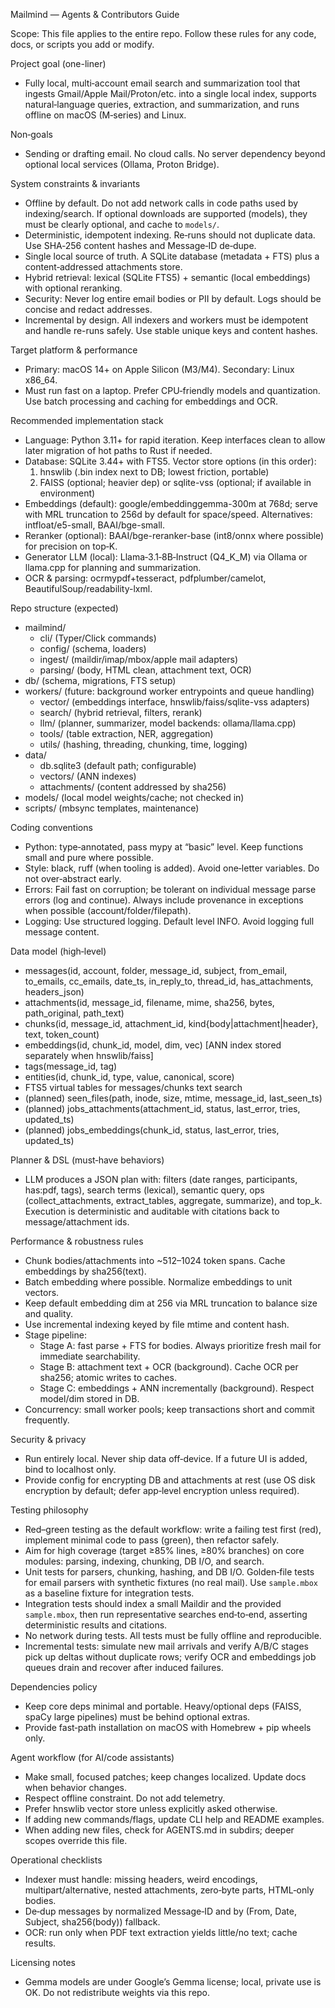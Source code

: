 Mailmind — Agents & Contributors Guide

Scope: This file applies to the entire repo. Follow these rules for any code, docs, or scripts you add or modify.

Project goal (one-liner)
- Fully local, multi‑account email search and summarization tool that ingests Gmail/Apple Mail/Proton/etc. into a single local index, supports natural‑language queries, extraction, and summarization, and runs offline on macOS (M‑series) and Linux.

Non‑goals
- Sending or drafting email. No cloud calls. No server dependency beyond optional local services (Ollama, Proton Bridge).

System constraints & invariants
- Offline by default. Do not add network calls in code paths used by indexing/search. If optional downloads are supported (models), they must be clearly optional, and cache to `models/`.
- Deterministic, idempotent indexing. Re‑runs should not duplicate data. Use SHA‑256 content hashes and Message‑ID de‑dupe.
- Single local source of truth. A SQLite database (metadata + FTS) plus a content‑addressed attachments store.
- Hybrid retrieval: lexical (SQLite FTS5) + semantic (local embeddings) with optional reranking.
- Security: Never log entire email bodies or PII by default. Logs should be concise and redact addresses.
- Incremental by design. All indexers and workers must be idempotent and handle re-runs safely. Use stable unique keys and content hashes.

Target platform & performance
- Primary: macOS 14+ on Apple Silicon (M3/M4). Secondary: Linux x86_64.
- Must run fast on a laptop. Prefer CPU‑friendly models and quantization. Use batch processing and caching for embeddings and OCR.

Recommended implementation stack
- Language: Python 3.11+ for rapid iteration. Keep interfaces clean to allow later migration of hot paths to Rust if needed.
- Database: SQLite 3.44+ with FTS5. Vector store options (in this order):
  1) hnswlib (.bin index next to DB; lowest friction, portable)
  2) FAISS (optional; heavier dep) or sqlite-vss (optional; if available in environment)
- Embeddings (default): google/embeddinggemma-300m at 768d; serve with MRL truncation to 256d by default for space/speed. Alternatives: intfloat/e5-small, BAAI/bge-small.
- Reranker (optional): BAAI/bge-reranker-base (int8/onnx where possible) for precision on top‑K.
- Generator LLM (local): Llama‑3.1‑8B‑Instruct (Q4_K_M) via Ollama or llama.cpp for planning and summarization.
- OCR & parsing: ocrmypdf+tesseract, pdfplumber/camelot, BeautifulSoup/readability-lxml.

Repo structure (expected)
- mailmind/
  - cli/ (Typer/Click commands)
  - config/ (schema, loaders)
  - ingest/ (maildir/imap/mbox/apple mail adapters)
  - parsing/ (body, HTML clean, attachment text, OCR)
- db/ (schema, migrations, FTS setup)
- workers/ (future: background worker entrypoints and queue handling)
  - vector/ (embeddings interface, hnswlib/faiss/sqlite-vss adapters)
  - search/ (hybrid retrieval, filters, rerank)
  - llm/ (planner, summarizer, model backends: ollama/llama.cpp)
  - tools/ (table extraction, NER, aggregation)
  - utils/ (hashing, threading, chunking, time, logging)
- data/
  - db.sqlite3 (default path; configurable)
  - vectors/ (ANN indexes)
  - attachments/ (content addressed by sha256)
- models/ (local model weights/cache; not checked in)
- scripts/ (mbsync templates, maintenance)

Coding conventions
- Python: type‑annotated, pass mypy at “basic” level. Keep functions small and pure where possible.
- Style: black, ruff (when tooling is added). Avoid one‑letter variables. Do not over‑abstract early.
- Errors: Fail fast on corruption; be tolerant on individual message parse errors (log and continue). Always include provenance in exceptions when possible (account/folder/filepath).
- Logging: Use structured logging. Default level INFO. Avoid logging full message content.

Data model (high‑level)
- messages(id, account, folder, message_id, subject, from_email, to_emails, cc_emails, date_ts, in_reply_to, thread_id, has_attachments, headers_json)
- attachments(id, message_id, filename, mime, sha256, bytes, path_original, path_text)
- chunks(id, message_id, attachment_id, kind{body|attachment|header}, text, token_count)
- embeddings(id, chunk_id, model, dim, vec)  [ANN index stored separately when hnswlib/faiss]
- tags(message_id, tag)
- entities(id, chunk_id, type, value, canonical, score)
- FTS5 virtual tables for messages/chunks text search
- (planned) seen_files(path, inode, size, mtime, message_id, last_seen_ts)
- (planned) jobs_attachments(attachment_id, status, last_error, tries, updated_ts)
- (planned) jobs_embeddings(chunk_id, status, last_error, tries, updated_ts)

Planner & DSL (must‑have behaviors)
- LLM produces a JSON plan with: filters (date ranges, participants, has:pdf, tags), search terms (lexical), semantic query, ops (collect_attachments, extract_tables, aggregate, summarize), and top_k. Execution is deterministic and auditable with citations back to message/attachment ids.

Performance & robustness rules
- Chunk bodies/attachments into ~512–1024 token spans. Cache embeddings by sha256(text).
- Batch embedding where possible. Normalize embeddings to unit vectors.
- Keep default embedding dim at 256 via MRL truncation to balance size and quality.
- Use incremental indexing keyed by file mtime and content hash.
- Stage pipeline:
  - Stage A: fast parse + FTS for bodies. Always prioritize fresh mail for immediate searchability.
  - Stage B: attachment text + OCR (background). Cache OCR per sha256; atomic writes to caches.
  - Stage C: embeddings + ANN incrementally (background). Respect model/dim stored in DB.
- Concurrency: small worker pools; keep transactions short and commit frequently.

Security & privacy
- Run entirely local. Never ship data off‑device. If a future UI is added, bind to localhost only.
- Provide config for encrypting DB and attachments at rest (use OS disk encryption by default; defer app‑level encryption unless required).

Testing philosophy
- Red–green testing as the default workflow: write a failing test first (red), implement minimal code to pass (green), then refactor safely.
- Aim for high coverage (target ≥85% lines, ≥80% branches) on core modules: parsing, indexing, chunking, DB I/O, and search.
- Unit tests for parsers, chunking, hashing, and DB I/O. Golden‑file tests for email parsers with synthetic fixtures (no real mail). Use `sample.mbox` as a baseline fixture for integration tests.
- Integration tests should index a small Maildir and the provided `sample.mbox`, then run representative searches end‑to‑end, asserting deterministic results and citations.
- No network during tests. All tests must be fully offline and reproducible.
- Incremental tests: simulate new mail arrivals and verify A/B/C stages pick up deltas without duplicate rows; verify OCR and embeddings job queues drain and recover after induced failures.

Dependencies policy
- Keep core deps minimal and portable. Heavy/optional deps (FAISS, spaCy large pipelines) must be behind optional extras.
- Provide fast‑path installation on macOS with Homebrew + pip wheels only.

Agent workflow (for AI/code assistants)
- Make small, focused patches; keep changes localized. Update docs when behavior changes.
- Respect offline constraint. Do not add telemetry.
- Prefer hnswlib vector store unless explicitly asked otherwise.
- If adding new commands/flags, update CLI help and README examples.
- When adding new files, check for AGENTS.md in subdirs; deeper scopes override this file.

Operational checklists
- Indexer must handle: missing headers, weird encodings, multipart/alternative, nested attachments, zero‑byte parts, HTML‑only bodies.
- De‑dup messages by normalized Message‑ID and by (From, Date, Subject, sha256(body)) fallback.
- OCR: run only when PDF text extraction yields little/no text; cache results.

Licensing notes
- Gemma models are under Google’s Gemma license; local, private use is OK. Do not redistribute weights via this repo.
